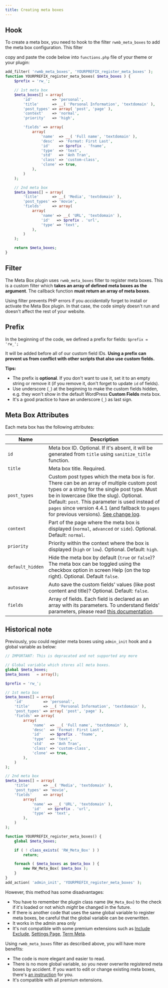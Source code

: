 ```yaml
---
title: Creating meta boxes
---
```


## Hook

To create a meta box, you need to hook to the filter `rwmb_meta_boxes` to add the meta box configuration. This filter

copy and paste the code below into `functions.php` file of your theme or your plugin:

```php
add_filter( 'rwmb_meta_boxes', 'YOURPREFIX_register_meta_boxes' );
function YOURPREFIX_register_meta_boxes( $meta_boxes ) {
    $prefix = 'rw_';

    // 1st meta box
    $meta_boxes[] = array(
        'id'         => 'personal',
        'title'      => __( 'Personal Information', 'textdomain' ),
        'post_types' => array( 'post', 'page' ),
        'context'    => 'normal',
        'priority'   => 'high',

        'fields' => array(
            array(
                'name'  => __( 'Full name', 'textdomain' ),
                'desc'  => 'Format: First Last',
                'id'    => $prefix . 'fname',
                'type'  => 'text',
                'std'   => 'Anh Tran',
                'class' => 'custom-class',
                'clone' => true,
            ),
        )
    );

    // 2nd meta box
    $meta_boxes[] = array(
        'title'      => __( 'Media', 'textdomain' ),
        'post_types' => 'movie',
        'fields'     => array(
            array(
                'name' => __( 'URL', 'textdomain' ),
                'id'   => $prefix . 'url',
                'type' => 'text',
            ),
        )
    );

    return $meta_boxes;
}
```

## Filter

The Meta Box plugin uses `rwmb_meta_boxes` filter to register meta boxes. This is a custom filter which **takes an array of defined meta boxes as the argument**. The callback function **must return an array of meta boxes**.

Using filter prevents PHP errors if you *accidentally* forget to install or activate the Meta Box plugin. In that case, the code simply doesn't run and doesn't affect the rest of your website.

## Prefix

In the beginning of the code, we defined a prefix for fields: `$prefix = 'rw_';`

It will be added before all of our custom field IDs. **Using a prefix can prevent us from conflict with other scripts that also use custom fields.**

**Tips:**

- The prefix is **optional**. If you don't want to use it, set it to an empty string or remove it (if you remove it, don't forget to update `id` of fields).
- Use underscore (`_`) at the beginning to make the custom fields hidden, e.g. they won't show in the default WordPress **Custom Fields** meta box.
- It's a good practice to have an underscore (`_`) as last sign.

## Meta Box Attributes

Each meta box has the following attributes:

Name|Description
--|--
`id`|Meta box ID. Optional. If it's absent, it will be generated from `title` using `sanitize_title` function.
`title`|Meta box title. Required.
`post_types`|Custom post types which the meta box is for. There can be an array of multiple custom post types or a string for the single post type. Must be in lowercase (like the slug). Optional. Default: `post`. This parameter is used instead of `pages` since version 4.4.1 (and fallback to `pages` for previous versions). [See change log](/meta-box-4-4-1-released/).
`context`|Part of the page where the meta box is displayed (`normal`, `advanced` or `side`). Optional. Default: `normal`.
`priority`|Priority within the context where the box is displayed (`high` or `low`). Optional. Default: `high`.
`default_hidden`|Hide the meta box by default (`true` or `false`)? The meta box can be toggled using the checkbox option in screen Help (on the top right). Optional. Default `false`.
`autosave`|Auto save the custom fields' values (like post content and title)? Optional. Default: `false`.
`fields`|Array of fields. Each field is declared as an array with its parameters. To understand fields' parameters, please read [this documentation](/define-fields/).

## Historical note

Previously, you could register meta boxes using `admin_init` hook and a global variable as below:

```php
// IMPORTANT: This is depracated and not supported any more

// Global variable which stores all meta boxes.
global $meta_boxes;
$meta_boxes   = array();

$prefix = 'rw_';

// 1st meta box
$meta_boxes[] = array(
    'id'         => 'personal',
    'title'      => __( 'Personal Information', 'textdomain' ),
    'post_types' => array( 'post', 'page' ),
	'fields' => array(
        array(
            'name'  => __( 'Full name', 'textdomain' ),
            'desc'  => 'Format: First Last',
            'id'    => $prefix . 'fname',
            'type'  => 'text',
            'std'   => 'Anh Tran',
            'class' => 'custom-class',
            'clone' => true,
        ),
    )
);

// 2nd meta box
$meta_boxes[] = array(
    'title'      => __( 'Media', 'textdomain' ),
    'post_types' => 'movie',
    'fields'     => array(
        array(
            'name' => __( 'URL', 'textdomain' ),
            'id'   => $prefix . 'url',
            'type' => 'text',
        ),
    )
);

function YOURPREFIX_register_meta_boxes() {
	global $meta_boxes;

	if ( ! class_exists( 'RW_Meta_Box' ) )
		return;

	foreach ( $meta_boxes as $meta_box ) {
		new RW_Meta_Box( $meta_box );
	}
}
add_action( 'admin_init', 'YOURPREFIX_register_meta_boxes' );
```

However, this method has some disadvantages:

* You have to remember the plugin class name (`RW_Meta_Box`) to the check if it's loaded or not which *might* be changed in the future.
* If there is another code that uses the same global variable to register meta boxes, be careful that the global variable can be overwritten.
* It works in the admin area only
* It's not compatible with some premium extensions such as [Include Exclude](https://metabox.io/plugins/meta-box-include-exclude/), [Settings Page](https://metabox.io/plugins/mb-settings-page/), [Term Meta](https://metabox.io/plugins/mb-term-meta/).

Using `rwmb_meta_boxes` filter as described above, you will have more benefits:

- The code is more elegant and easier to read.
- There is no more global variable, so you never overwrite registered meta boxes by accident. If you want to edit or change existing meta boxes, there's [an instruction](/edit-remove-meta-boxes/) for you.
- It's compatible with all premium extensions.
